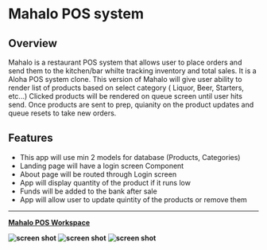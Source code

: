 # Mahalo POS system

## Overview


Mahalo is a restaurant POS system that allows user to place orders and send them to the kitchen/bar whilte tracking inventory and total sales. It is a Aloha POS system clone. This version of Mahalo will give user ability to render list of products based on select category ( Liquor, Beer, Starters, etc...)
Clicked products will be rendered on queue screen until user hits send. Once products are sent to prep, quianity on the product updates and queue resets to take new orders. 

## Features

* This app will use min 2 models for database (Products, Categories)
* Landing page will have a login screen Component
* About page will be routed through Login screen
* App will display quantity of the product if it runs low
* Funds will be added to the bank after sale
* App will allow user to update quintity of the products or remove them

_____________

**[Mahalo POS Workspace](https://trello.com/b/F7w2HI6G/mahalo-pos-system)**

**![screen shot ](https://i.ibb.co/XDm6Nwq/Screen-Shot-2021-12-15-at-8-01-18-PM.png)**
**![screen shot ](https://ibb.co/FWbtqzV)**
**![screen shot ](https://ibb.co/9Wmc3H8)**


